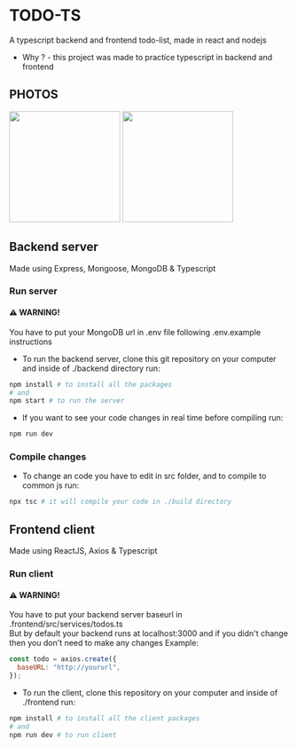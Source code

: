 # TODO-TS
A typescript backend and frontend todo-list, made in react and nodejs
- Why ? - this project was made to practice typescript in backend and frontend

## PHOTOS 
<div stlye="display: flex;">
  <img style="width: 200px;" src="https://user-images.githubusercontent.com/92704272/196734784-ba4b2654-236e-4384-b3d9-1e4d230acabc.png" />
  <img style="width: 200px;" src="https://user-images.githubusercontent.com/92704272/196734790-b1f77b9b-7f06-4091-939d-e6d0865e1fce.png" />
</div>

## Backend server
Made using Express, Mongoose, MongoDB & Typescript

### Run server

#### ⚠️ WARNING! 
You have to put your MongoDB url in .env file following .env.example instructions

- To run the backend server, clone this git repository on your computer and inside of ./backend directory run:
```bash
npm install # to install all the packages
# and
npm start # to run the server
```

- If you want to see your code changes in real time before compiling run: 
```bash
npm run dev
```

### Compile changes
- To change an code you have to edit in src folder, and to compile to common js run:
```bash
npx tsc # it will compile your code in ./build directory
```

## Frontend client
Made using ReactJS, Axios & Typescript
### Run client

#### ⚠️ WARNING! 
You have to put your backend server baseurl in .frontend/src/services/todos.ts <br />
But by default your backend runs at localhost:3000 and if you didn't change then you don't need to make any changes
Example: 
```javascript
const todo = axios.create({
  baseURL: "http://yoururl",
});
```

- To run the client, clone this repository on your computer and inside of ./frontend run:
```bash
npm install # to install all the client packages
# and 
npm run dev # to run client
```


